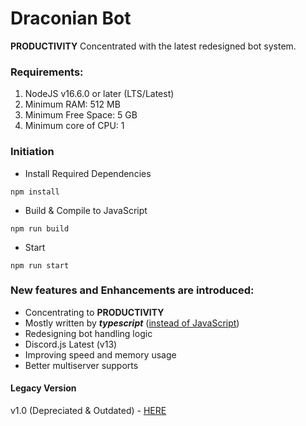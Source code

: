 # Draconian Bot

**PRODUCTIVITY** Concentrated with the latest redesigned bot system.

### Requirements:

1. NodeJS v16.6.0 or later (LTS/Latest)
2. Minimum RAM: 512 MB
3. Minimum Free Space: 5 GB
4. Minimum core of CPU: 1

### Initiation

- Install Required Dependencies

```
npm install
```

- Build & Compile to JavaScript

```
npm run build
```

- Start

```
npm run start
```

### New features and Enhancements are introduced:

- Concentrating to **PRODUCTIVITY**
- Mostly written by **_typescript_** ([instead of JavaScript](https://medium.com/swlh/the-major-benefits-of-using-typescript-aa8553f5e2ed))
- Redesigning bot handling logic
- Discord.js Latest (v13)
- Improving speed and memory usage
- Better multiserver supports

#### Legacy Version

v1.0 (Depreciated & Outdated) - [HERE](https://github.com/RealKoolisw/DraconianBot/tree/v1.0-deprecated)
